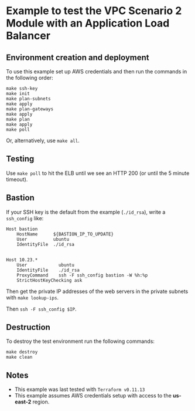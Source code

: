 # Example to test the VPC Scenario 2 Module with an Application Load Balancer

## Environment creation and deployment

To use this example set up AWS credentials and then run the commands in the 
following order:

```
make ssh-key
make init
make plan-subnets
make apply
make plan-gateways
make apply
make plan
make apply
make poll
```

Or, alternatively, use `make all`.

## Testing

Use `make poll` to hit the ELB until we see an HTTP 200 (or until the 5 minute timeout).

## Bastion

If your SSH key is the default from the example (`./id_rsa`), write a `ssh_config` like:

```
Host bastion
    HostName      ${BASTION_IP_TO_UPDATE}
    User          ubuntu
    IdentityFile  ./id_rsa


Host 10.23.*
    User            ubuntu
    IdentityFile    ./id_rsa
    ProxyCommand    ssh -F ssh_config bastion -W %h:%p
    StrictHostKeyChecking ask
```

Then get the private IP addresses of the web servers in the private subnets with
`make lookup-ips`.

Then `ssh -F ssh_config $IP`.

## Destruction

To destroy the test environment run the following commands:

```
make destroy
make clean
```

## Notes

* This example was last tested with `Terraform v0.11.13`
* This example assumes AWS credentials setup with access to the **us-east-2** region.
